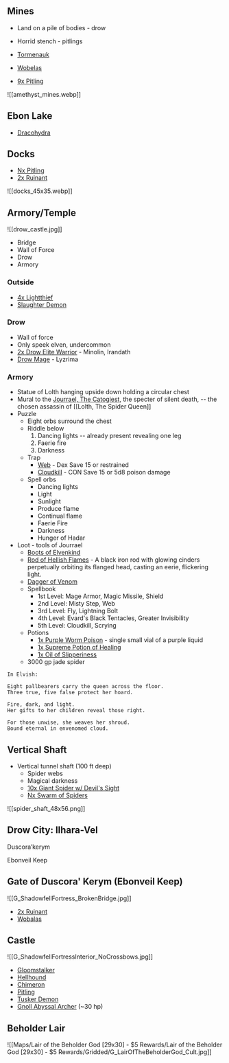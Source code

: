 
## Mines

* Land on a pile of bodies - drow
* Horrid stench - pitlings

* [Tormenauk](https://www.dndbeyond.com/monsters/4486023-tormenauk)
* [Wobelas](https://www.dndbeyond.com/monsters/4486048-wobalas)
* [9x Pitling](https://www.dndbeyond.com/monsters/4485977-pitling)

![[amethyst_mines.webp]]



## Ebon Lake

* [Dracohydra](https://www.dndbeyond.com/monsters/2059715-dracohydra)

## Docks

* [Nx Pitling](https://www.dndbeyond.com/monsters/4485977-pitling)
* [2x Ruinant](https://www.dndbeyond.com/monsters/4485987-ruinant)

![[docks_45x35.webp]]

## Armory/Temple

![[drow_castle.jpg]]

* Bridge
* Wall of Force
* Drow
* Armory

### Outside

* [4x Lightthief](https://www.dndbeyond.com/monsters/4485928-lightthief)
* [Slaughter Demon](https://www.dndbeyond.com/monsters/4486002-slaughter-demon)

### Drow

* Wall of force
* Only speek elven, undercommon
* [2x Drow Elite Warrior](https://www.dndbeyond.com/monsters/17134-drow-elite-warrior) - Minolin, Irandath
* [Drow Mage](https://www.dndbeyond.com/monsters/17135-drow-mage) - Lyzrima

### Armory

* Statue of Lolth hanging upside down holding a circular chest
* Mural to the [Jourrael, The Catogiest](https://www.dndbeyond.com/sources/dnd/tcsr/allies-and-adversaries-of-taldorei#JourraeltheCaedogeist), the specter of silent death, -- the chosen assassin of [[Lolth, The Spider Queen]]
* Puzzle
	* Eight orbs surround the chest
	* Riddle below
		1. Dancing lights -- already present revealing one leg
		2. Faerie fire
		3. Darkness
	* Trap
		* [Web](https://www.dndbeyond.com/spells/2299-web) - Dex Save  15 or restrained
		* [Cloudkill](https://www.dndbeyond.com/spells/2030-cloudkill) - CON Save 15 or 5d8 poison damage
	* Spell orbs
		* Dancing lights
		* Light
		* Sunlight
		* Produce flame
		* Continual flame
		* Faerie Fire
		* Darkness
		* Hunger of Hadar
* Loot - tools of Jourrael
	* [Boots of Elvenkind](https://www.dndbeyond.com/magic-items/4587-boots-of-elvenkind)
	* [Rod of Hellish Flames](https://www.dndbeyond.com/magic-items/7526749-rod-of-hellish-flames) - A black iron rod with glowing cinders perpetually orbiting its flanged head, casting an eerie, flickering light.
	* [Dagger of Venom](https://www.dndbeyond.com/magic-items/4613-dagger-of-venom)
	* Spellbook
		* 1st Level: Mage Armor, Magic Missile, Shield
		* 2nd Level: Misty Step, Web
		* 3rd Level: Fly, Lightning Bolt
		* 4th Level: Evard's Black Tentacles, Greater Invisibility
		* 5th Level: Cloudkill, Scrying
	* Potions
		* [1x Purple Worm Poison](https://www.dndbeyond.com/equipment/146-purple-worm-poison-injury) - single small vial of a purple liquid
		* [1x Supreme Potion of Healing](https://www.dndbeyond.com/magic-items/5135-potion-of-healing-supreme)
		* [1x Oil of Slipperiness](https://www.dndbeyond.com/magic-items/4689-oil-of-slipperiness)
	* 3000 gp jade spider


```
In Elvish:

Eight pallbearers carry the queen across the floor.
Three true, five false protect her hoard.

Fire, dark, and light.
Her gifts to her children reveal those right.

For those unwise, she weaves her shroud.
Bound eternal in envenomed cloud.
```

## Vertical Shaft


* Vertical tunnel shaft (100 ft deep)
	* Spider webs 
	* Magical darkness
	* [10x Giant Spider w/ Devil's Sight](https://www.dndbeyond.com/monsters/16895-giant-spider)
	* [Nx Swarm of Spiders](https://www.dndbeyond.com/monsters/4486015-swarm-of-spiders-mcdm)

![[spider_shaft_48x56.png]]

## Drow City: Ilhara-Vel

Duscora’kerym

Ebonveil Keep
## Gate of Duscora' Kerym (Ebonveil Keep)

![[G_ShadowfellFortress_BrokenBridge.jpg]]

* [2x Ruinant](https://www.dndbeyond.com/monsters/4485987-ruinant)
* [Wobalas](https://www.dndbeyond.com/monsters/4486048-wobalas)

## Castle

![[G_ShadowfellFortressInterior_NoCrossbows.jpg]]

* [Gloomstalker](https://www.dndbeyond.com/monsters/744314-gloomstalker)
* [Hellhound](https://www.dndbeyond.com/monsters/4485878-hellhound-mcdm)
* [Chimeron](https://www.dndbeyond.com/monsters/4485806-chimeron)
* [Pitling](https://www.dndbeyond.com/monsters/4485977-pitling)
* [Tusker Demon](https://www.dndbeyond.com/monsters/4486030-tusker-demon)
* [Gnoll Abyssal Archer](https://www.dndbeyond.com/monsters/2560725-archer) (~30 hp)

## Beholder Lair

![[Maps/Lair of the Beholder God [29x30] - $5 Rewards/Lair of the Beholder God [29x30] - $5 Rewards/Gridded/G_LairOfTheBeholderGod_Cult.jpg]]